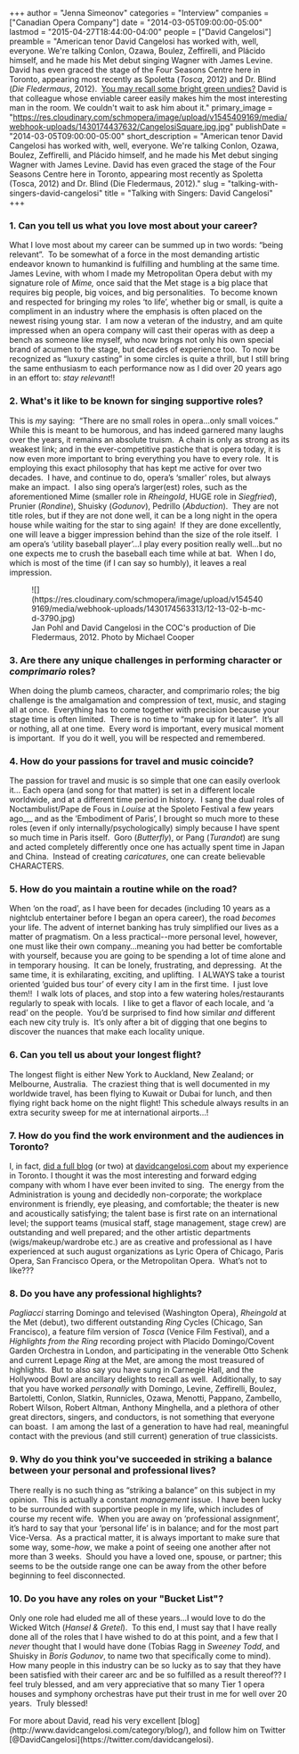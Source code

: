 +++
author = "Jenna Simeonov"
categories = "Interview"
companies = ["Canadian Opera Company"]
date = "2014-03-05T09:00:00-05:00"
lastmod = "2015-04-27T18:44:00-04:00"
people = ["David Cangelosi"]
preamble = "American tenor David Cangelosi has worked with, well, everyone. We're talking Conlon, Ozawa, Boulez, Zeffirelli, and Plácido himself, and he made his Met debut singing Wagner with James Levine. David has even graced the stage of the Four Seasons Centre here in Toronto, appearing most recently as Spoletta (_Tosca_, 2012) and Dr. Blind (_Die Fledermaus_, 2012).  [You may recall some bright green undies?](http://www.davidcangelosi.com/gallery/nggallery/photo-gallery/die-fledermaus-coc-2012/image/die-fledermaus-coc-2012-6/) David is that colleague whose enviable career easily makes him the most interesting man in the room. We couldn't wait to ask him about it."
primary_image = "https://res.cloudinary.com/schmopera/image/upload/v1545409169/media/webhook-uploads/1430174437632/CangelosiSquare.jpg.jpg"
publishDate = "2014-03-05T09:00:00-05:00"
short_description = "American tenor David Cangelosi has worked with, well, everyone. We&#039;re talking Conlon, Ozawa, Boulez, Zeffirelli, and Plácido himself, and he made his Met debut singing Wagner with James Levine. David has even graced the stage of the Four Seasons Centre here in Toronto, appearing most recently as Spoletta (Tosca, 2012) and Dr. Blind (Die Fledermaus, 2012)."
slug = "talking-with-singers-david-cangelosi"
title = "Talking with Singers: David Cangelosi"
+++



### 1. Can you tell us what you love most about your career?

What I love most about my career can be summed up in two words: “being relevant”.  To be somewhat of a force in the most demanding artistic endeavor known to humankind is fulfilling and humbling at the same time.  James Levine, with whom I made my Metropolitan Opera debut with my signature role of _Mime,_ once said that the Met stage is a big place that requires big people, big voices, and big personalities.  To become known and respected for bringing my roles ‘to life’, whether big or small, is quite a compliment in an industry where the emphasis is often placed on the newest rising young star.  I am now a veteran of the industry, and am quite impressed when an opera company will cast their operas with as deep a bench as someone like myself, who now brings not only his own special brand of acumen to the stage, but decades of experience too.  To now be recognized as “luxury casting” in some circles is quite a thrill, but I still bring the same enthusiasm to each performance now as I did over 20 years ago in an effort to: _stay relevant_!!

### 2. What's it like to be known for singing supportive roles?</span>

This is _my_ saying:  “There are no small roles in opera…only small voices.”  While this is meant to be humorous, and has indeed garnered many laughs over the years, it remains an absolute truism.  A chain is only as strong as its weakest link; and in the ever-competitive pastiche that is opera today, it is now even more important to bring everything you have to every role.  It is employing this exact philosophy that has kept me active for over two decades.  I have, and continue to do, opera’s ‘smaller’ roles, but always make an impact.  I also sing opera’s larger(est) roles, such as the aforementioned Mime (smaller role in _Rheingold_, HUGE role in _Siegfried_), Prunier (_Rondine_), Shuisky (_Godunov_), Pedrillo (_Abduction_).  They are not title roles, but if they are not done well, it can be a long night in the opera house while waiting for the star to sing again!  If they are done excellently, one will leave a bigger impression behind than the size of the role itself.  I am opera’s ‘utility baseball player’…I play every position really well…but no one expects me to crush the baseball each time while at bat.  When I do, which is most of the time (if I can say so humbly), it leaves a real impression.

<figure data-type="image">
![](https://res.cloudinary.com/schmopera/image/upload/v1545409169/media/webhook-uploads/1430174563313/12-13-02-b-mc-d-3790.jpg)
<figcaption>Jan Pohl and David Cangelosi in the COC's production of Die Fledermaus, 2012. Photo by Michael Cooper</figcaption>
</figure>

### 3. Are there any unique challenges in performing character or _comprimario_ roles?

When doing the plumb cameos, character, and comprimario roles; the big challenge is the amalgamation and compression of text, music, and staging all at once.  Everything has to come together with precision because your stage time is often limited.  There is no time to “make up for it later”.  It’s all or nothing, all at one time.  Every word is important, every musical moment is important.  If you do it well, you will be respected and remembered.

### 4. How do your passions for travel and music coincide?

The passion for travel and music is so simple that one can easily overlook it… Each opera (and song for that matter) is set in a different locale worldwide, and at a different time period in history.  I sang the dual roles of Noctambulist/Pape de Fous in _Louise_ at the Spoleto Festival a few years ago_,_ and as the ‘Embodiment of Paris’, I brought so much more to these roles (even if only internally/psychologically) simply because I have spent so much time in Paris itself.  Goro (_Butterfly_), or Pang (_Turandot_) are sung and acted completely differently once one has actually spent time in Japan and China.  Instead of creating _caricatures_, one can create believable CHARACTERS.
### 5\. How do you maintain a routine while on the road?

When ‘on the road’, as I have been for decades (including 10 years as a nightclub entertainer before I began an opera career), the road _becomes_ your life. The advent of internet banking has truly simplified our lives as a matter of pragmatism. On a less practical--more personal level, however, one must like their own company…meaning you had better be comfortable with yourself, because you are going to be spending a lot of time alone and in temporary housing.  It can be lonely, frustrating, and depressing.  At the same time, it is exhilarating, exciting, and uplifting.  I ALWAYS take a tourist oriented ‘guided bus tour’ of every city I am in the first time.  I just love them!!  I walk lots of places, and stop into a few watering holes/restaurants regularly to speak with locals.  I like to get a flavor of each locale, and ‘a read’ on the people.  You’d be surprised to find how similar _and_ different each new city truly is.  It’s only after a bit of digging that one begins to discover the nuances that make each locality unique.
### 6\. Can you tell us about your longest flight?

The longest flight is either New York to Auckland, New Zealand; or Melbourne, Australia.  The craziest thing that is well documented in my worldwide travel, has been flying to Kuwait or Dubai for lunch, and then flying right back home on the night flight! This schedule always results in an extra security sweep for me at international airports…!
### 7\. How do you find the work environment and the audiences in Toronto?

I, in fact, [did a full blog](http://www.davidcangelosi.com/expectations-and-turning-points-a-coc-timeline/) (or two) at [davidcangelosi.com](http://www.davidcangelosi.com/) about my experience in Toronto. I thought it was the most interesting and forward edging company with whom I have ever been invited to sing.  The energy from the Administration is young and decidedly non-corporate; the workplace environment is friendly, eye pleasing, and comfortable; the theater is new and acoustically satisfying; the talent base is first rate on an international level; the support teams (musical staff, stage management, stage crew) are outstanding and well prepared; and the other artistic departments (wigs/makeup/wardrobe etc.) are as creative and professional as I have experienced at such august organizations as Lyric Opera of Chicago, Paris Opera, San Francisco Opera, or the Metropolitan Opera.  What’s not to like???
### 8\. Do you have any professional highlights?

_Pagliacci_ starring Domingo and televised (Washington Opera), _Rheingold_ at the Met (debut), two different outstanding _Ring_ Cycles (Chicago, San Francisco), a feature film version of _Tosca_ (Venice Film Festival), and a _Highlights from the Ring_ recording project with Placido Domingo/Covent Garden Orchestra in London, and participating in the venerable Otto Schenk and current Lepage _Ring_ at the Met, are among the most treasured of highlights.  But to also say you have sung in Carnegie Hall, and the Hollywood Bowl are ancillary delights to recall as well.  Additionally, to say that you have worked _personally_ with Domingo, Levine, Zeffirelli, Boulez, Bartoletti, Conlon, Slatkin, Runnicles, Ozawa, Menotti, Pappano, Zambello, Robert Wilson, Robert Altman, Anthony Minghella, and a plethora of other great directors, singers, and conductors, is not something that everyone can boast.  I am among the last of a generation to have had real, meaningful contact with the previous (and still current) generation of true classicists.
### 9\. Why do you think you've succeeded in striking a balance between your personal and professional lives?

There really is no such thing as “striking a balance” on this subject in my opinion.  This is actually a constant _management_ issue.  I have been lucky to be surrounded with supportive people in my life, which includes of course my recent wife.  When you are away on ‘professional assignment’, it’s hard to say that your ‘personal life’ is in balance; and for the most part Vice-Versa.  As a practical matter, it is always important to make sure that some way, some-_how_, we make a point of seeing one another after not more than 3 weeks.  Should you have a loved one, spouse, or partner; this seems to be the outside range one can be away from the other before beginning to feel disconnected.
### 10\. Do you have any roles on your "Bucket List"?

Only one role had eluded me all of these years…I would love to do the Wicked Witch (_Hansel & Gretel_).  To this end, I must say that I have really done all of the roles that I have wished to do at this point, and a few that I _never_ thought that I would have done (Tobias Ragg in _Sweeney Todd_, and Shuisky in _Boris Godunov_, to name two that specifically come to mind).   How many people in this industry can be so lucky as to say that they have been satisfied with their career arc and be so fulfilled as a result thereof?? I feel truly blessed, and am very appreciative that so many Tier 1 opera houses and symphony orchestras have put their trust in me for well over 20 years.  Truly blessed!
<div class="intro">For more about David, read his very excellent [blog](http://www.davidcangelosi.com/category/blog/), and follow him on Twitter [@DavidCangelosi](https://twitter.com/davidcangelosi).</div>

